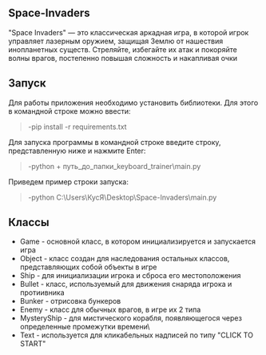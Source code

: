 ## Space-Invaders
"Space Invaders" — это классическая аркадная игра, в которой игрок управляет лазерным оружием, защищая Землю от нашествия инопланетных существ. Стреляйте, избегайте их атак и покоряйте волны врагов, постепенно повышая сложность и накапливая очки

## Запуск
Для работы приложения необходимо установить библиотеки. Для этого в командной строке можно ввести:
>-pip install -r requirements.txt

Для запуска программы в командной строке введите строку, представленную ниже и нажмите Enter:
>-python + путь_до_папки_keyboard_trainer\main.py

Приведем пример строки запуска:
>-python C:\Users\КусЯ\Desktop\Space-Invaders\main.py

## Классы
+ Game - основной класс, в котором инициализируется и запускается игра
+ Object - класс создан для наследования остальных классов, представляющих собой объекты в игре
+ Ship - для инициализации игрока и сброса его местоположения
+ Bullet - класс, используемый для движения снаряда игрока и протиивника
+ Bunker - отрисовка бункеров
+ Enemy - класс для обычных врагов, в игре их 2 типа
+ MysteryShip - для мистического корабля, появляющегося через определенные промежутки времени\
+ Text - используется для кликабельных надписей по типу "CLICK TO START"